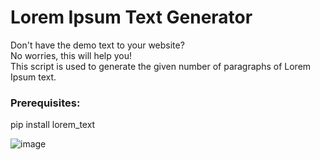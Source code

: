 # Lorem Ipsum Text Generator  
Don't have the demo text to your website?  
No worries, this will help you!  
This script is used to generate the given number of paragraphs of Lorem Ipsum text.  

### Prerequisites:  

pip install lorem_text  

![image]()



